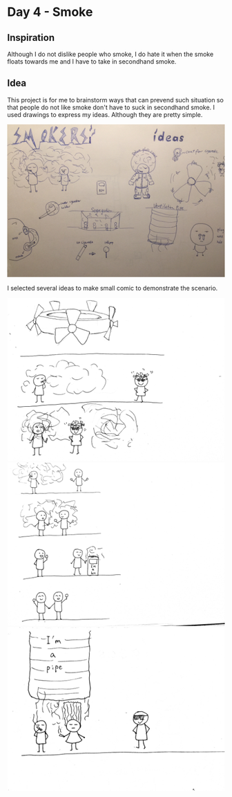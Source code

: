 # Day 4 - Smoke

## Inspiration
Although I do not dislike people who smoke, I do hate it when the smoke floats towards me and I have to take in secondhand smoke.

## Idea
This project is for me to brainstorm ways that can prevend such situation so that people do not like smoke don't have to suck in secondhand smoke.
I used drawings to express my ideas. Although they are pretty simple.

![Img](img/day4/1.jpg)

I selected several ideas to make small comic to demonstrate the scenario.

![Img](img/day4/2.JPG)
![Img](img/day4/4.JPG)
![Img](img/day4/5.JPG)



